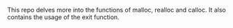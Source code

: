 This repo delves more into the functions of malloc, realloc and calloc.
It also contains the usage of the exit function.
